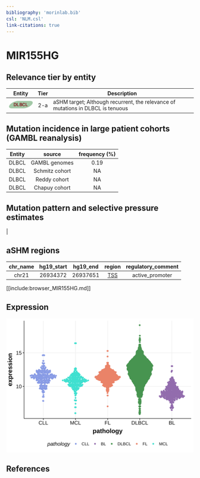 ```yaml
---
bibliography: 'morinlab.bib'
csl: 'NLM.csl'
link-citations: true
---
```

# MIR155HG

## Relevance tier by entity

|Entity|Tier|Description                              |
|:------:|:----:|-----------------------------------------|
|![DLBCL](images/icons/DLBCL_tier2.png) |2-a | aSHM target; Although recurrent, the relevance of mutations in DLBCL is tenuous |

## Mutation incidence in large patient cohorts (GAMBL reanalysis)

|Entity|source        |frequency (%)|
|:------:|:--------------:|:-------------:|
|DLBCL |GAMBL genomes |0.19         |
|DLBCL |Schmitz cohort|  NA         |
|DLBCL |Reddy cohort  |  NA         |
|DLBCL |Chapuy cohort |  NA         |

## Mutation pattern and selective pressure estimates

|

## aSHM regions

|chr_name|hg19_start|hg19_end|region                                                                                    |regulatory_comment|
|:--------:|:----------:|:--------:|:------------------------------------------------------------------------------------------:|:------------------:|
|chr21   |26934372  |26937651|[TSS](https://genome.ucsc.edu/s/rdmorin/GAMBL%20hg19?position=chr21%3A26934372%2D26937651)|active_promoter   |


[[include:browser_MIR155HG.md]]

## Expression
![](images/gene_expression/MIR155HG_by_pathology.svg)
<!-- ORIGIN: Unknown -->

## References
